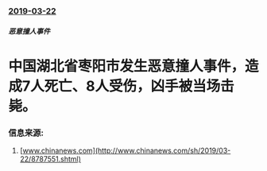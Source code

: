 ### [2019-03-22](/news/2019/03/22/index.md)

##### 恶意撞人事件
#  中国湖北省枣阳市发生恶意撞人事件，造成7人死亡、8人受伤，凶手被当场击毙。 




### 信息来源:

1. [www.chinanews.com](http://www.chinanews.com/sh/2019/03-22/8787551.shtml)
